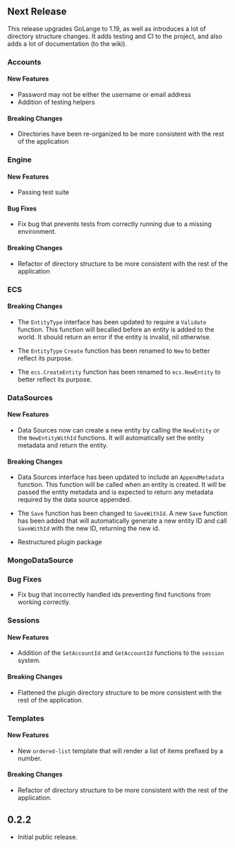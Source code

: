 ## Next Release
This release upgrades GoLange to 1.19, as well as introduces a lot of directory structure changes. It adds testing
and CI to the project, and also adds a lot of documentation (to the wiki).

### Accounts

#### New Features
* Password may not be either the username or email address
* Addition of testing helpers

#### Breaking Changes
* Directories have been re-organized to be more consistent with the rest of the application

### Engine

#### New Features
* Passing test suite

#### Bug Fixes
* Fix bug that prevents tests from correctly running due to a missing environment.

#### Breaking Changes
* Refactor of directory structure to be more consistent with the rest of the application

### ECS

#### Breaking Changes
* The `EntityType` interface has been updated to require a `Validate` function. This function will becalled before an
  entity is added to the world. It should return an error if the entity is invalid, nil otherwise.

* The `EntityType` `Create` function has been renamed to `New` to better reflect its purpose.

* The `ecs.CreateEntity` function has been renamed to `ecs.NewEntity` to better reflect its purpose.

### DataSources

#### New Features
* Data Sources now can create a new entity by calling the `NewEntity` or the `NewEntityWithId` functions. It will 
  automatically set the entity metadata and return the entity.

#### Breaking Changes
* Data Sources interface has been updated to include an `AppendMetadata` function. This function will be called when
  an entity is created. It will be passed the entity metadata and is expected to return any metadata required by the 
  data source appended.

* The `Save` function has been changed to `SaveWithId`. A new `Save` function has been added that will automatically
  generate a new entity ID and call `SaveWithId` with the new ID, returning the new id.

* Restructured plugin package

### MongoDataSource

### Bug Fixes
* Fix bug that incorrectly handled ids preventing find functions from working correctly.

### Sessions

#### New Features
* Addition of the `SetAccountId` and `GetAccountId` functions to the `session` system.

#### Breaking Changes
* Flattened the plugin directory structure to be more consistent with the rest of the application.

### Templates

#### New Features
* New `ordered-list` template that will render a list of items prefixed by a number.

#### Breaking Changes
* Refactor of directory structure to be more consistent with the rest of the application.

## 0.2.2
* Initial public release.
